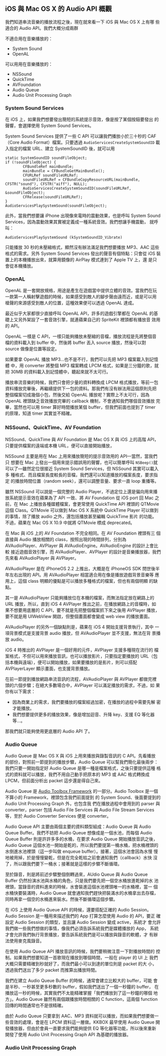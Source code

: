 iOS 與 Mac OS X 的 Audio API 概觀
---------------------------------

我們知道串流音樂的播放流程之後，現在就來看一下 iOS 與 Mac OS X 上有哪
些適合的 Audio API。我們大概分成兩群

不適合用在音樂播放的：

- System Sound
- OpenAL

可以用用在音樂播放的：

- NSSound
- QuickTime
- AVFoundation
- Audio Queue
- Audio Unit Processing Graph

### System Sound Services

在 iOS 上，如果我們想要發出簡短的系統提示音效，像是按了某個按鈕要發出
的聲響，會選擇使用 System Sound Services。

System Sound Services 提供了一些 C API 可以讓我們播放小於三十秒的 CAF
（Core Audio Format）檔案。只要透過 `AudioServicesCreateSystemSoundID`
載入指定的檔案 URL、建立 SystemSoundID 後，就可以用

``` objc
static SystemSoundID soundFileObject;
if (!soundFileObject) {
		CFBundleRef mainBundle;
		mainBundle = CFBundleGetMainBundle();
		CFURLRef soundFileURLRef;
		soundFileURLRef = CFBundleCopyResourceURL(mainBundle, CFSTR("sound"), CFSTR("aiff"), NULL);
		AudioServicesCreateSystemSoundID(soundFileURLRef, &soundFileObject);
		CFRelease(soundFileURLRef);
}
AudioServicesPlaySystemSound(soundFileObject);
```

此外，當我們想要讓 iPhone 出現像來電時的震動效果，也是呼叫 System
Sound Services，因為震動效果其實被定義成一種系統音效。我們想讓手機震動，
就呼叫：

``` objc
AudioServicesPlaySystemSound (kSystemSoundID_Vibrate)
```

只能播放 30 秒的未壓縮格式，顯然沒有辦法滿足我們想要播放 MP3、AAC 這些
格式的需求。另外 System Sound Services 發出的聲音有個特點：只會從 iOS
裝置上的本機播放出來，就算用鏡像的 AirPlay 模式連到了 Apple TV 上，還
是只會從本機播放。

### OpenAL

OpenAL 是一套開放規格，用途是產生在遊戲當中提供立體的音效。當我們在玩
一款第一人稱射擊遊戲的時候，如果感受到敵人的腳步聲由遠而近，或是可以用
槍聲的來源感受到敵人的位置，這種效果便可以透過 OpenAL 達成。

最近似乎大家都很少直接呼叫 OpenAL API，許多的遊戲引擎都在 OpenAL 的基
礎上又另外架設了一套音效引擎，就連蘋果自己的 SpriteKit 裡頭都有播放音
效用的 API。

OpenAL 一樣是 C API，一樣只能夠播放未壓縮的音檔，播放流程是先將整個音
檔的資料載入到 buffer 中，然後將 buffer 丟入 source 播放，然後可以對
source 做像是位置等設定。

如果要拿 OpenAL 播放 MP3…也不是不行，我們可以先把 MP3 檔案載入到記憶體
中，用 converter 將整個 MP3 檔案轉成 LPCM 格式，如果是三分鐘的歌，就把
30MB 的資料載入到記憶體中，聽起來就不太可行。

播放串流音樂的時候，我們只會把少量的資料轉換成 LPCM 格式播放，等前一包
資料播放完畢後，再繼續提供下一包的資料。那我們有沒有辦法用這個原則先把
整個檔案切成幾個小包，然後交給 OpenAL 播放呢？實際上不太可行，因為
OpenAL 裡頭缺乏音效播放完畢的 callback 機制，不會通知我們哪個音效播放
完畢，當然也可以用 timer 算好時間播放某個 buffer，但我們前面也提到了
timer 的原理，知道 timer 其實並不精確。

### NSSound、QuickTime、AV Foundation

NSSound、QuickTime 與 AV Foundation 是 Mac OS X 與 iOS 上的高階 API，
只要提供檔案的遠端或本機 URL，便可以直接開始播放，

NSSound 主要是用在 Mac 上用來播放簡短的提示音效用的 API—當然，當我們只
想要在 Mac 上發出一個用來提示錯誤用的聲響，也可以簡單呼叫 `NSBeep()`就
可以了—雖然定位很接近 System Sound Services，但 NSSound 其實可以載入多
種格式、而且檔案長度較長的音檔，我們還可以知道播放的檔案長度，要求指定
的播放時間位置（random seek），還可以調整音量、要求一直 loop 重播等。

雖然 NSSound 可以說是一個完整的 Audio Player，不過定位上還是偏向用來播
放系統提示音效在蘋果為了 API 一致、將 AV Foundation 從 iOS port 回 Mac
之前，在 Mac 上播放各種媒體檔案，會更常使用 QuickTime API 裡頭的
QTMovie 這個 Class。QTMovie 可以做到 Mac OS X 系統中 QuickTime Player
可以做到的事情，除了播放 audio 之外，還包括播放甚至編輯 QuickTime 影片
的功能。不過，蘋果在 Mac OS X 10.9 中就將 QTMovie 標成 deprecated。

在 Mac 與 iOS 上的 AV Foundation 不完全相同。在 AV Foundation 裡頭有三
個直接與 Audio 播放相關的 class，按照出現的時間排列，分別為
AVAudioPlayer、AVPlayer 與 AVAudioEngine。AVAudioEngine 的設計上會比較
接近遊戲音效引擎，而 AVAudioPlayer、AVPlayer 的設計是音樂播放器，我們
先來看 AVAudioPlayer 與 AVPlayer。

AVAudioPlayer 是在 iPhoneOS 2.2 上推出，大概是在 iPhoneOS SDK 問世後半
年左右出現的 API。用 AVAudioPlayer 相當適合用在像是播放遊戲背景音樂等
應用上，這個 class 明顯的優點是可以播放多種格式的檔案，但也有兩個明顯
的缺點。

其一是 AVAudioPlayer 只能夠播放位在本機的檔案，而無法指定放在網路上的
URL 播放，所以，直到 iOS 4 AVPlayer 推出之前，在播放網路上的音檔時，如
果不想要用底層的 C API，要不就是先把整個檔案抓下來之後用 AVPlayer 播放，
要不就是用 UIWebView 開啟，但整個畫面都會變成 web view 的播放畫面。

AVAudioPlayer 的另外一個缺點則是，蘋果在 iOS 4 開始支援背景執行，其中
一項背景模式是支援背景 audio 播放，但 AVAudioPlayer 並不支援，無法在背
景播放 audio。

iOS 4 時推出的 AVPlayer 是一個好用的元件，AVPlayer 支援多種現在流行的
檔案格式，不但可以用來播放音訊，也可以播放影片，只要指定要播放的
URL（包括本機與遠端），便可以開始播放，如果要播放的是影片，則可以搭配
AVPlayerLayer 顯示畫面，也支援背景播放。

在前一節提到播放網路串流音訊的流程，AVAudioPlayer 與 AVPlayer 都做完裡
頭的六個步驟；在絕大多數場合中，AVPlayer 可以滿足播放的需求，不過，如
果你有以下需求：

* 因為商業上的需求，我們要播放的檔案經過加密，在播放的過程中需要先解
  密才能播放。
* 我們想要提供更多的播放效果，像是增加迴音、升降 key、支援 EQ 等化器等…。

那我們就只能夠使用更底層的 Audio API 了。

### Audio Queue

Audio Queue 是 Mac OS X 與 iOS 上用來播放與錄製音訊的 C API。先看播放
的部份，對照前一節提到的播放步驟，Audio Queue 可以幫我們簡化最後兩步：
我們只要一開始指定好 Audio Queue 是哪一種是檔案格式，之後只要提供這種
格式的資料就可以播放，我們不用自己動手把原本的 MP3 或 AAC 格式轉換成
LPCM，但前面分析出 packet 這步還是得自己來。

Audio Queue 是
[Audio Toolbox Framework](https://developer.apple.com/library/mac/documentation/MusicAudio/Reference/CAAudioTooboxRef/)
的一部分。Audio Toolbox 是一個不算小的 Framework，裡頭包含我們前面提到
的 System Sound、後面要提到的 Audio Unit Processing Graph 外，也包含我
們在播放過程中會用到的 parser 與 converter，parser 包括 Audio File
Services 與 Audio File Stream Services 等，至於 Audio Converter
Services 便是 converter。

Audio Queue API 主要由兩個主要的資料類型組成：Audio Queue 與 Audio
Queue Buffer。我們不妨把 Audio Queue 想像成是一個水池，而每個 Audio
Queue Buffer 則是許許多多的水桶，在要求 Audio Queue 開始播放音訊之後，
Audio Queue 這個水池一開始是乾的，所以我們要提第一桶水桶，把水桶裡頭的
水倒進水池裡頭（這一步叫做 enqueue buffer）。接著，這個水池會因為水慢
慢地被用掉，於是慢慢變乾，但是在完全乾枯之前會通知我們（callback）水快
沒了，所以跟我們要下一桶水；接著就是這樣的步驟不斷循環。

至於錄音，則是將前述步驟整個倒轉過來，AUdio Queue 與 Audio Queue
Buffer 仍然扮演水池與水桶的角色，只是我們要先把一個空水桶放進乾掉的水
池裡頭，當錄音的資料進來的時候，水會裝進這個水池裡頭唯一的水桶裡，當一
個水桶快要裝滿時，Audio Queue 就會通知我們趕快把裝滿水的水桶拿出去存檔，
同時再拿一個空的水桶進來裝水。然後不斷循環這個步驟。

在 iOS 上使用 Audio Queue API 的時候，還要搭配正確的 Audio Session。
Audio Session 是一種用來描述我們的 App 打算怎麼使用 Audio 的 API，要正
確設定 Audio Session 的類型，並且讓 Audio Session 變成 active，系統才
會允許我們做一些我們想做的事情，像我們必須告訴系統我們是媒體播放的 App，
系統才會允許我們執行背景播放，要告訴系統我們是可以播放與錄音的軟體，才
有辦法使用麥克風錄音。

在使用 Audio Queue API 播放音訊的時候，我們要稍微注意一下對播放時間的
控制。如果我們想要知道一首歌現在播放到哪個時間，一般在 player 的 UI 上
我們大概只需要精確到秒就好了，而我們最小可以到達的單位則是 packet 的大
小，透過我們送出了多少 packet 而推算出播放時間。

我們在建立 Audio Queue Buffer 的時候，通常會建立比較大的 buffer，可能
會是半秒、一秒甚至更多秒數的 buffer，假如我們送出了一個一秒鐘的 buffer，
在播放這一秒的時候，其實我們不太能精確掌握「我們播放到了這一秒鐘的哪個
地方」。Audio Queue 雖然有兩個跟播放時間相關的 C function，這兩個
function 回傳的時間通常也不是很精確。

由於 Audio Queue 只要拿到 AAC、MP3 資料就可以播放，而如果我們想要做一
些音效的處理，會是在 LPCM 資料這一層做。KKBOX 最早使用 Audio Queue 開
發播放器，但由於會員一直要求我們能夠提供 EQ 等化器等功能，所以後來重新
開發了使用 Audio Unit Processing Graph API 為基礎的播放器。

### Audio Unit Processing Graph
